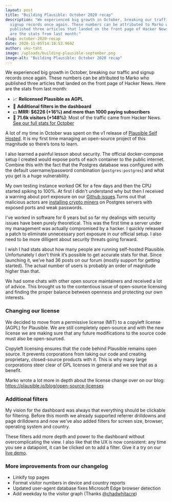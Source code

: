```yaml
---
layout: post
title: "Building Plausible: October 2020 recap"
description: "We experienced big growth in October, breaking our traffic and
  signup records once again. These numbers can be attributed to Marko who
  published three articles that landed on the front page of Hacker News. Here
  are the stats from last month:"
slug: october-2020-recap
date: 2020-11-05T14:10:53.904Z
author: uku-taht
image: /uploads/building-plausible-september.png
image-alt: "Building Plausible: October 2020 recap"
---
```

We experienced big growth in October, breaking our traffic and signup records once again. These numbers can be attributed to Marko who published three articles that landed on the front page of Hacker News. Here are the stats from last month:

* 📈 **Relicensed Plausible as AGPL**
* 🚀 **Additional filters in the dashboard**
* 💵 **MRR: $6226 (+16%) and more than 1000 paying subscribers**
* 👩 **71.6k visitors (+148%)**: Most of the traffic came from Hacker News.  [See our full stats for October](https://plausible.io/plausible.io?period=month&date=2020-10-01)

A lot of my time in October was spent on the v1 release of [Plausible Self Hosted](https://plausible.io/self-hosted-web-analytics). It is my first time managing an open-source project of this magnitude so there’s tons to learn.

I also learned a painful lesson about security. The official docker-compose setup I created would expose ports of each container to the public internet. Combine this with the fact that the Postgres database was configured with the default username/password combination (`postgres:postgres`) and what you get is a huge vulnerability.

My own testing instance worked OK for a few days and then the CPU started spiking to 100%. At first I didn't understand why but then I received a warning about port exposure on our [Github issues](https://github.com/plausible/hosting/issues/4).Turns out that malicious actors are [installing crypto miners](https://www.alibabacloud.com/blog/is-your-postgresql-server-secretly-mining-digital-coins_593932) on Postgres servers with exposed ports and weak passwords.

I've worked in software for 6 years but so far my dealings with security issues have been purely theoretical. This was the first time a server under my management was actually compromised by a hacker. I quickly released a patch to eliminate unnecessary port exposure in our official setup. I also need to be more dilligent about security threats going forward.

I wish I had stats about how many people are running self-hosted Plausible. Unfortunately I don’t think it’s possible to get accurate stats for that. Since launching it, we’ve had 36 posts on our forum (mostly support for getting started). The actual number of users is probably an order of magnitude higher than that.

We had some chats with other open source maintainers and received a lot of advice. This brought us to the contentious issue of open-source licensing and finding the proper balance between openness and protecting our own interests.

### Changing our license

We decided to move from a permissive license (MIT) to a copyleft license (AGPL) for Plausible. We are still completely open-source and with the new license we are making sure that any future modifications to the source code must also be open-sourced.

Copyleft licensing ensures that the code behind Plausible remains open source. It prevents corporations from taking our code and creating proprietary, closed-source products with it. This is why many large corporations steer clear of GPL licenses in general and we see that as a benefit.

Marko wrote a lot more in depth about the license change over on our blog: https://plausible.io/blog/open-source-licenses

### Additional filters

My vision for the dashboard was always that everything should be clickable for filtering. Before this month we already supported referrer drilldowns and page drilldowns and now we’ve also added filters for screen size, browser, operating system and country.

These filters add more depth and power to the dashboard without overcomplicating the view.  I also like that the UX is now consistent: any time you see a datapoint, it can be clicked on to add a filter. Give it a try on our [live demo](https://plausible.io/plausible.io).

### More improvements from our changelog

* Linkify top pages 
* Format visitor numbers in device and country reports
* Updated user-agent database fixes Microsoft Edge browser detection
* Add weekday to the visitor graph (Thanks [@chadwhitacre](https://github.com/chadwhitacre))